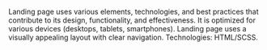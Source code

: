 Landing page uses various elements, technologies, and best practices that contribute to its design, functionality, and effectiveness.
It is optimized for various devices (desktops, tablets, smartphones).
Landing page uses a visually appealing layout with clear navigation.
Technologies: HTML/SCSS.
